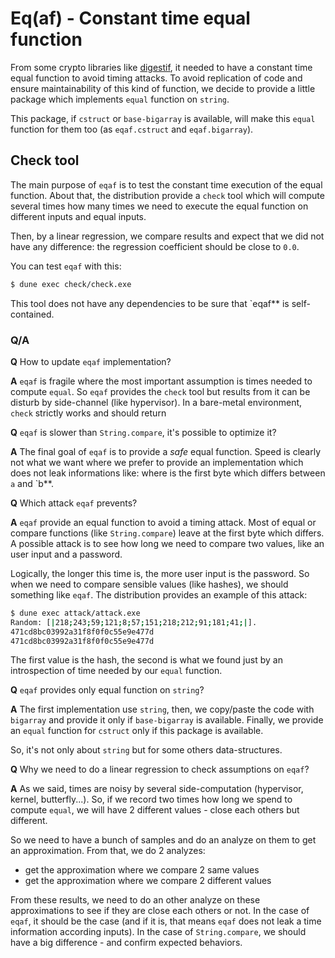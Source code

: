 # Eq(af) - Constant time equal function

From some crypto libraries like [digestif][digestif], it needed to have a
constant time equal function to avoid timing attacks. To avoid replication of
code and ensure maintainability of this kind of function, we decide to provide a
little package which implements `equal` function on `string`.

This package, if `cstruct` or `base-bigarray` is available, will make this
`equal` function for them too (as `eqaf.cstruct` and `eqaf.bigarray`).

## Check tool

The main purpose of `eqaf` is to test the constant time execution of the equal
function. About that, the distribution provide a `check` tool which will compute
several times how many times we need to execute the equal function on different
inputs and equal inputs.

Then, by a linear regression, we compare results and expect that we did not have
any difference: the regression coefficient should be close to `0.0`.

You can test `eqaf` with this:

```sh
$ dune exec check/check.exe
```

This tool does not have any dependencies to be sure that `eqaf** is
self-contained.

### Q/A

**Q** How to update `eqaf` implementation?

**A** `eqaf` is fragile where the most important assumption is times needed to
compute `equal`. So `eqaf` provides the `check` tool but results from it can be
disturb by side-channel (like hypervisor). In a bare-metal environment, `check`
strictly works and should return

**Q** `eqaf` is slower than `String.compare`, it's possible to optimize it?

**A** The final goal of `eqaf` is to provide a _safe_ equal function. Speed is
clearly not what we want where we prefer to provide an implementation which does
not leak informations like: where is the first byte which differs between `a`
and `b**.

**Q** Which attack `eqaf` prevents?

**A** `eqaf` provide an equal function to avoid a timing attack. Most of equal
or compare functions (like `String.compare`) leave at the first byte which
differs. A possible attack is to see how long we need to compare two values,
like an user input and a password.

Logically, the longer this time is, the more user input is the password. So when
we need to compare sensible values (like hashes), we should something like
`eqaf`. The distribution provides an example of this attack:

```sh
$ dune exec attack/attack.exe
Random: [|218;243;59;121;8;57;151;218;212;91;181;41;|].
471cd8bc03992a31f8f0f0c55e9e477d
471cd8bc03992a31f8f0f0c55e9e477d
```

The first value is the hash, the second is what we found just by an
introspection of time needed by our `equal` function.

**Q** `eqaf` provides only equal function on `string`?

**A** The first implementation use `string`, then, we copy/paste the code with
`bigarray` and provide it only if `base-bigarray` is available. Finally, we
provide an `equal` function for `cstruct` only if this package is available.

So, it's not only about `string` but for some others data-structures.

**Q** Why we need to do a linear regression to check assumptions on `eqaf`?

**A** As we said, times are noisy by several side-computation (hypervisor,
kernel, butterfly...). So, if we record two times how long we spend to compute
`equal`, we will have 2 different values - close each others but different.

So we need to have a bunch of samples and do an analyze on them to get an
approximation. From that, we do 2 analyzes:
- get the approximation where we compare 2 same values
- get the approximation where we compare 2 different values

From these results, we need to do an other analyze on these approximations to
see if they are close each others or not. In the case of `eqaf`, it should be
the case (and if it is, that means `eqaf` does not leak a time information
according inputs). In the case of `String.compare`, we should have a big
difference - and confirm expected behaviors.

[digestif]: https://github.com/mirage/digestif.git
